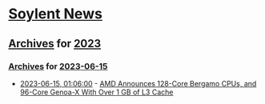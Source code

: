 # [Soylent News](../../../README.md)

## [Archives](../../index.md) for [2023](../index.md)

### [Archives](../../index.md) for [2023-06-15](index.md)

* [2023-06-15, 01:06:00](https://soylentnews.org/article.pl?sid=23/06/13/1947233&from=rss) - [AMD Announces 128-Core Bergamo CPUs, and 96-Core Genoa-X With Over 1 GB of L3 Cache](https://soylentnews.org/article.pl?sid=23/06/13/1947233&from=rss)
